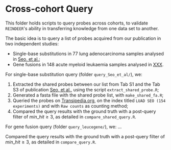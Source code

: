 # Cross-cohort Query

This folder holds scripts to query probes across cohorts, to validate `REINDEER`'s ability in transferring knowledge from one data set to another.

The basic idea is to query a list of probes acquired from our publication in two independent studies:
- Single-base substitutions in 77 lung adenocarcinoma samples analysed in [Seo, et al.](https://doi.org/10.1101/gr.145144.112);
- Gene fusions in 148 acute myeloid leukaemia samples analysed in [XXX]().

For single-base substitution query (folder `query_Seo_et_al/`), we:
1. Extracted the shared probes between our list from Tab S1 and the Tab S3 of publication [Seo, et al.](https://doi.org/10.1101/gr.145144.112), using the script `extract_shared_probe.R`;
2. Generated a fasta file with the shared probe list, with `make_shared_fa.R`;
3. Queried the probes on [Transipedia.org](Transipedia.org), on the index titled `LUAD SEO (154 experiments)` and with `Raw counts` as counting method;
4. Compared the query results with the ground truth with a post-query filter of $min\_{hit} \geq 3$, as detailed in `compare_shared_query.R`.

For gene fusion query (folder `query_leucegene/`), we:
...

Compared the query results with the ground truth with a post-query filter of $min\_hit \geq 3$, as detailed in `compare_query.R`.
